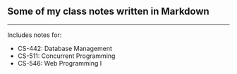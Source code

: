 ## Some of my class notes written in Markdown
---

Includes notes for:
- CS-442: Database Management 
- CS-511: Concurrent Programming
- CS-546: Web Programming I


